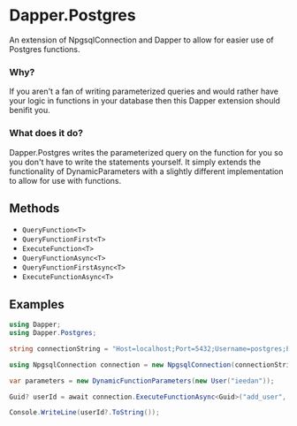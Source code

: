 # Dapper.Postgres
An extension of NpgsqlConnection and Dapper to allow for easier use of Postgres functions.

### Why?
If you aren't a fan of writing parameterized queries and would rather have your logic in functions in your database then this Dapper extension should benifit you.

### What does it do?
Dapper.Postgres writes the parameterized query on the function for you so you don't have to write the statements yourself. It simply extends the functionality of DynamicParameters with a slightly different implementation to allow for use with functions.

## Methods
- `QueryFunction<T>`
- `QueryFunctionFirst<T>`
- `ExecuteFunction<T>`
- `QueryFunctionAsync<T>`
- `QueryFunctionFirstAsync<T>`
- `ExecuteFunctionAsync<T>`

## Examples

```csharp
using Dapper;
using Dapper.Postgres;

string connectionString = "Host=localhost;Port=5432;Username=postgres;Password=admin;Database=test;";

using NpgsqlConnection connection = new NpgsqlConnection(connectionString);

var parameters = new DynamicFunctionParameters(new User("ieedan"));

Guid? userId = await connection.ExecuteFunctionAsync<Guid>("add_user", parameters);

Console.WriteLine(userId?.ToString());

```
